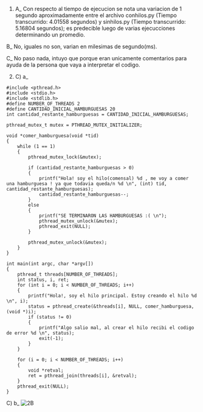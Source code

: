 1)  A_ Con respecto al tiempo de ejecucion se nota una variacion de 1 segundo aproximadamente entre el archivo conhilos.py (Tiempo transcurrido: 4.01558 segundos) y sinhilos.py (Tiempo transcurrido: 5.16804 segundos); 
es predecible luego de varias ejecucciones determinando un promedio.

B_ No, iguales no son, varian en milesimas de segundo(ms).

C_ No paso nada, intuyo que porque eran unicamente comentarios para ayuda de la persona que vaya a interpretar el codigo.

2) C) a_
```
#include <pthread.h>
#include <stdio.h>
#include <stdlib.h>
#define NUMBER_OF_THREADS 2
#define CANTIDAD_INICIAL_HAMBURGUESAS 20
int cantidad_restante_hamburguesas = CANTIDAD_INICIAL_HAMBURGUESAS;

pthread_mutex_t mutex = PTHREAD_MUTEX_INITIALIZER;

void *comer_hamburguesa(void *tid)
{
	while (1 == 1)
	{ 
		pthread_mutex_lock(&mutex);

		if (cantidad_restante_hamburguesas > 0)
		{
			printf("Hola! soy el hilo(comensal) %d , me voy a comer una hamburguesa ! ya que todavia queda/n %d \n", (int) tid, cantidad_restante_hamburguesas);
			cantidad_restante_hamburguesas--;
		}
		else
		{
			printf("SE TERMINARON LAS HAMBURGUESAS :( \n");
			pthread_mutex_unlock(&mutex);
			pthread_exit(NULL);
		}

		pthread_mutex_unlock(&mutex);
	}
}

int main(int argc, char *argv[])
{
	pthread_t threads[NUMBER_OF_THREADS];
	int status, i, ret;
	for (int i = 0; i < NUMBER_OF_THREADS; i++)
	{
		printf("Hola!, soy el hilo principal. Estoy creando el hilo %d \n", i);
		status = pthread_create(&threads[i], NULL, comer_hamburguesa, (void *)i);
		if (status != 0)
		{
			printf("Algo salio mal, al crear el hilo recibi el codigo de error %d \n", status);
			exit(-1);
		}
	}

	for (i = 0; i < NUMBER_OF_THREADS; i++)
	{
		void *retval;
		ret = pthread_join(threads[i], &retval);
	}
	pthread_exit(NULL);
}
```
C) b_ ![2B](https://github.com/Enzodox/ASO2024TPs/assets/96905062/dbe2c803-ebc1-45a2-9585-a2b152007bd4)

